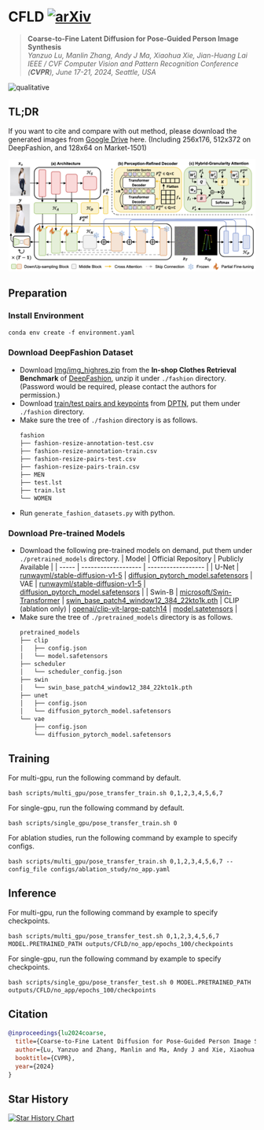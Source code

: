 # CFLD [![arXiv](https://img.shields.io/badge/arXiv-2402.18078-b31b1b.svg)](https://arxiv.org/abs/2402.18078)

> **Coarse-to-Fine Latent Diffusion for Pose-Guided Person Image Synthesis** <br>
> _Yanzuo Lu, Manlin Zhang, Andy J Ma, Xiaohua Xie, Jian-Huang Lai_ <br>
> _IEEE / CVF Computer Vision and Pattern Recognition Conference (**CVPR**), June 17-21, 2024, Seattle, USA_

![qualitative](qualitative.gif)

## TL;DR
If you want to cite and compare with out method, please download the generated images from [Google Drive](https://drive.google.com/drive/folders/1wNXt23C18G5eae8nl11jcdkZ1HqLlMHp?usp=sharing) here.
(Including 256x176, 512x372 on DeepFashion, and 128x64 on Market-1501)

![pipeline](pipeline.png)

## Preparation

### Install Environment
```
conda env create -f environment.yaml
```

### Download DeepFashion Dataset
* Download [Img/img_highres.zip](https://drive.google.com/drive/folders/0B7EVK8r0v71pYkd5TzBiclMzR00?resourcekey=0-fsjVShvqXP2517KnwaZ0zw) from the **In-shop Clothes Retrieval Benchmark** of [DeepFashion](http://mmlab.ie.cuhk.edu.hk/projects/DeepFashion/InShopRetrieval.html), unzip it under `./fashion` directory. (Password would be required, please contact the authors for permission.)
* Download [train/test pairs and keypoints](https://drive.google.com/drive/folders/1qZDod3QDD7PaBxnNyHCuLBR7ftTSkSE1?usp=sharing) from [DPTN](https://github.com/PangzeCheung/Dual-task-Pose-Transformer-Network), put them under `./fashion` directory.
* Make sure the tree of `./fashion` directory is as follows.
    ```
    fashion
    ├── fashion-resize-annotation-test.csv
    ├── fashion-resize-annotation-train.csv
    ├── fashion-resize-pairs-test.csv
    ├── fashion-resize-pairs-train.csv
    ├── MEN
    ├── test.lst
    ├── train.lst
    └── WOMEN
    ```
* Run `generate_fashion_datasets.py` with python.

### Download Pre-trained Models
* Download the following pre-trained models on demand, put them under `./pretrained_models` directory.
    | Model | Official Repository | Publicly Available |
    | ----- | ------------------- | ------------------ |
    | U-Net | [runwayml/stable-diffusion-v1-5](https://huggingface.co/runwayml/stable-diffusion-v1-5) | [diffusion_pytorch_model.safetensors](https://huggingface.co/runwayml/stable-diffusion-v1-5/blob/main/unet/diffusion_pytorch_model.safetensors)
    | VAE | [runwayml/stable-diffusion-v1-5](https://huggingface.co/runwayml/stable-diffusion-v1-5) | [diffusion_pytorch_model.safetensors](https://huggingface.co/runwayml/stable-diffusion-v1-5/blob/main/vae/diffusion_pytorch_model.safetensors) |
    | Swin-B | [microsoft/Swin-Transformer](https://github.com/microsoft/Swin-Transformer) | [swin_base_patch4_window12_384_22kto1k.pth](https://github.com/SwinTransformer/storage/releases/download/v1.0.0/swin_base_patch4_window12_384_22kto1k.pth)
    | CLIP (ablation only) | [openai/clip-vit-large-patch14](https://huggingface.co/openai/clip-vit-large-patch14) | [model.satetensors](https://huggingface.co/openai/clip-vit-large-patch14/blob/main/model.safetensors) |
* Make sure the tree of `./pretrained_models` directory is as follows.
    ```
    pretrained_models
    ├── clip
    │   ├── config.json
    │   └── model.safetensors
    ├── scheduler
    │   └── scheduler_config.json
    ├── swin
    │   └── swin_base_patch4_window12_384_22kto1k.pth
    ├── unet
    │   ├── config.json
    │   └── diffusion_pytorch_model.safetensors
    └── vae
        ├── config.json
        └── diffusion_pytorch_model.safetensors
    ```

## Training
For multi-gpu, run the following command by default.
```
bash scripts/multi_gpu/pose_transfer_train.sh 0,1,2,3,4,5,6,7
```
For single-gpu, run the following command by default.
```
bash scripts/single_gpu/pose_transfer_train.sh 0
```
For ablation studies, run the following command by example to specify configs.
```
bash scripts/multi_gpu/pose_transfer_train.sh 0,1,2,3,4,5,6,7 --config_file configs/ablation_study/no_app.yaml
```

## Inference
For multi-gpu, run the following command by example to specify checkpoints.
```
bash scripts/multi_gpu/pose_transfer_test.sh 0,1,2,3,4,5,6,7 MODEL.PRETRAINED_PATH outputs/CFLD/no_app/epochs_100/checkpoints
```
For single-gpu, run the following command by example to specify checkpoints.
```
bash scripts/single_gpu/pose_transfer_test.sh 0 MODEL.PRETRAINED_PATH outputs/CFLD/no_app/epochs_100/checkpoints
```

## Citation
```bibtex
@inproceedings{lu2024coarse,
  title={Coarse-to-Fine Latent Diffusion for Pose-Guided Person Image Synthesis},
  author={Lu, Yanzuo and Zhang, Manlin and Ma, Andy J and Xie, Xiaohua and Lai, Jian-Huang},
  booktitle={CVPR},
  year={2024}
}
```

## Star History

<a href="https://star-history.com/#YanzuoLu/CFLD&Date">
  <picture>
    <source media="(prefers-color-scheme: dark)" srcset="https://api.star-history.com/svg?repos=YanzuoLu/CFLD&type=Date&theme=dark" />
    <source media="(prefers-color-scheme: light)" srcset="https://api.star-history.com/svg?repos=YanzuoLu/CFLD&type=Date" />
    <img alt="Star History Chart" src="https://api.star-history.com/svg?repos=YanzuoLu/CFLD&type=Date" />
  </picture>
</a>

